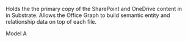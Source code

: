 
Holds the the primary copy of the SharePoint and OneDrive content in in Substrate. Allows the Office Graph to build semantic entity and relationship data on top of each file.

Model A
